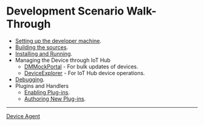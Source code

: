 # Development Scenario Walk-Through

- [Setting up the developer machine](development-scenario/developer-machine-setup.md).
- [Building the sources](development-scenario/repo-build.md).
- [Installing and Running](development-scenario/developer-install.md).
- Managing the Device through IoT Hub
    - [DMMockPortal](../dm-mock-portal/dm-mock-portal.md) - For bulk updates of devices.
    - [DeviceExplorer](reference/device-explorer.md) - For IoT Hub device operations.
- [Debugging](development-scenario/debugging.md).
- Plugins and Handlers
    - [Enabling Plug-ins](development-scenario/developer-plugins.md).
    - [Authoring New Plug-ins](development-scenario/developer-plugin-creation.md).

----

[Device Agent](device-agent.md)
